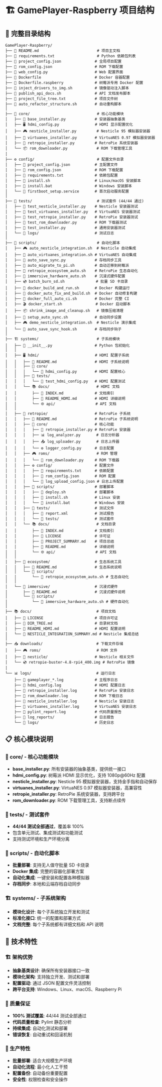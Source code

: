 # 🏗️ GamePlayer-Raspberry 项目结构

## 📁 完整目录结构

```
GamePlayer-Raspberry/
├── 📄 README.md                          # 项目主文档
├── 📄 requirements.txt                   # Python 依赖包列表
├── 📄 project_config.json               # 全局项目配置
├── 📄 rom_config.json                   # ROM 下载配置
├── 📄 web_config.py                     # Web 配置界面
├── 🐳 Dockerfile                        # Docker 容器配置
├── 🐳 Dockerfile.raspberry              # 树莓派专用 Docker 配置
├── 📄 inject_drivers_to_img.sh          # 镜像驱动注入脚本
├── 📄 publish_api_docs.sh               # API 文档发布脚本
├── 📄 project_file_tree.txt             # 项目文件树
├── 📄 auto_refactor_structure.sh        # 自动重构脚本
│
├── 🎯 core/                              # 核心功能模块
│   ├── 📄 base_installer.py             # 安装器抽象基类
│   ├── 🖥️ hdmi_config.py                # HDMI 显示配置优化
│   ├── 🎮 nesticle_installer.py         # Nesticle 95 模拟器安装器
│   ├── 🎯 virtuanes_installer.py        # VirtuaNES 0.97 模拟器安装器
│   ├── 🔧 retropie_installer.py         # RetroPie 系统安装器
│   └── 📦 rom_downloader.py             # ROM 下载管理工具
│
├── ⚙️ config/                            # 配置文件目录
│   ├── 📄 project_config.json           # 主配置文件
│   ├── 📄 rom_config.json               # ROM 下载配置
│   ├── 📄 requirements.txt              # 依赖包配置
│   ├── 🔧 install.sh                    # Linux/macOS 安装脚本
│   ├── 🔧 install.bat                   # Windows 安装脚本
│   └── 🔧 firstboot_setup.service       # 首次启动服务配置
│
├── 🧪 tests/                             # 测试套件 (44/44 通过)
│   ├── 📄 test_nesticle_installer.py    # Nesticle 安装器测试
│   ├── 📄 test_virtuanes_installer.py   # VirtuaNES 安装器测试
│   ├── 📄 test_retropie_installer.py    # RetroPie 安装器测试
│   ├── 📄 test_rom_downloader.py        # ROM 下载器测试
│   ├── 📄 test_installer.py             # 通用安装器测试
│   └── 📁 logs/                         # 测试日志
│
├── 🤖 scripts/                           # 自动化脚本
│   ├── 🎮 auto_nesticle_integration.sh  # Nesticle 自动集成
│   ├── 🎯 auto_virtuanes_integration.sh # VirtuaNES 自动集成
│   ├── 💾 auto_save_sync.py             # 存档同步工具
│   ├── 🔄 auto_migrate_to_pi.sh         # 自动迁移到树莓派
│   ├── 🎨 retropie_ecosystem_auto.sh    # RetroPie 生态自动化
│   ├── 🎪 immersive_hardware_auto.sh    # 沉浸式硬件配置
│   ├── 💿 batch_burn_sd.sh              # 批量 SD 卡烧录
│   ├── 🐳 docker_build_and_run.sh       # Docker 构建运行
│   ├── 🔧 docker_auto_fix_and_build.sh  # Docker 自动修复构建
│   ├── 🚀 docker_full_auto_ci.sh        # Docker 完整 CI
│   ├── 🎬 docker_start.sh               # Docker 启动脚本
│   ├── 📦 shrink_image_and_cleanup.sh   # 镜像压缩清理
│   ├── 🔗 setup_auto_sync.sh            # 自动同步设置
│   ├── 🎮 demo_nesticle_integration.sh  # Nesticle 演示集成
│   └── 🔄 auto_save_sync_hook.sh        # 存档同步钩子
│
├── 🏗️ systems/                          # 子系统模块
│   ├── 📄 __init__.py                   # Python 包初始化
│   │
│   ├── 🖥️ hdmi/                         # HDMI 配置子系统
│   │   ├── 📄 README.md                 # HDMI 子系统说明
│   │   ├── 🎯 core/
│   │   │   └── 📄 hdmi_config.py        # HDMI 配置核心
│   │   ├── 🧪 tests/
│   │   │   └── 📄 test_hdmi_config.py   # HDMI 配置测试
│   │   └── 📚 docs/                     # HDMI 文档
│   │       ├── 📄 INDEX.md              # 文档索引
│   │       ├── 📄 README_HDMI.md        # HDMI 详细说明
│   │       └── 🌐 api/                  # API 文档
│   │
│   ├── 🔧 retropie/                     # RetroPie 子系统
│   │   ├── 📄 README.md                 # RetroPie 子系统说明
│   │   ├── 🎯 core/                     # 核心功能
│   │   │   ├── 📄 retropie_installer.py # RetroPie 安装器
│   │   │   ├── 📊 log_analyzer.py       # 日志分析器
│   │   │   ├── 📤 log_uploader.py       # 日志上传器
│   │   │   └── ⚙️ logger_config.py      # 日志配置
│   │   ├── 🎮 roms/                     # ROM 管理
│   │   │   └── 📄 rom_downloader.py     # ROM 下载器
│   │   ├── ⚙️ config/                   # 配置文件
│   │   │   ├── 📄 requirements.txt      # 依赖配置
│   │   │   ├── 📄 rom_config.json       # ROM 配置
│   │   │   └── 📄 log_upload_config.json # 日志上传配置
│   │   ├── 🔧 scripts/                  # 部署脚本
│   │   │   ├── 🚀 deploy.sh             # 部署脚本
│   │   │   ├── 🔧 install.sh            # Linux 安装
│   │   │   └── 🔧 install.bat           # Windows 安装
│   │   ├── 🧪 tests/                    # 测试文件
│   │   │   ├── 📄 report.xml            # 测试报告
│   │   │   └── 🧪 tests/                # 测试套件
│   │   └── 📚 docs/                     # 文档目录
│   │       ├── 📄 INDEX.md              # 文档索引
│   │       ├── 📄 LICENSE               # 许可证
│   │       ├── 📄 PROJECT_SUMMARY.md    # 项目总结
│   │       ├── 📄 README.md             # 详细说明
│   │       └── 🌐 api/                  # API 文档
│   │
│   ├── 🎨 ecosystem/                    # 生态系统工具
│   │   ├── 📄 README.md                 # 生态系统说明
│   │   └── 🔧 scripts/
│   │       └── 📄 retropie_ecosystem_auto.sh # 生态自动化
│   │
│   └── 🎪 immersive/                    # 沉浸式硬件
│       ├── 📄 README.md                 # 沉浸式硬件说明
│       └── 🔧 scripts/
│           └── 📄 immersive_hardware_auto.sh # 硬件自动化
│
├── 📚 docs/                             # 项目文档
│   ├── 📄 LICENSE                       # 项目许可证
│   ├── 📄 DIR_TREE.md                   # 目录树文档
│   ├── 📄 README_HDMI.md                # HDMI 配置说明
│   └── 📄 NESTICLE_INTEGRATION_SUMMARY.md # Nesticle 集成总结
│
├── 📥 downloads/                        # 下载文件存储
│   ├── 🎮 roms/                         # ROM 文件
│   ├── 🎯 nesticle/                     # Nesticle 相关文件
│   └── 💿 retropie-buster-4.8-rpi4_400.img # RetroPie 镜像
│
└── 📊 logs/                             # 运行日志
    ├── 📄 gameplayer_*.log              # 主程序日志
    ├── 📄 hdmi_config.log               # HDMI 配置日志
    ├── 📄 retropie_installer.log        # RetroPie 安装日志
    ├── 📄 rom_downloader.log            # ROM 下载日志
    ├── 📄 nesticle_installer.log        # Nesticle 安装日志
    ├── 📄 virtuanes_installer.log       # VirtuaNES 安装日志
    ├── 📄 pylint_report.log             # 代码质量报告
    ├── 📁 log_reports/                  # 日志报告
    └── 📁 logs/                         # 历史日志
```

## 📋 核心模块说明

### 🎯 core/ - 核心功能模块
- **base_installer.py**: 所有安装器的抽象基类，提供统一接口
- **hdmi_config.py**: 树莓派 HDMI 显示优化，支持 1080p@60Hz 配置
- **nesticle_installer.py**: Nesticle 95 模拟器安装器，支持金手指和自动保存
- **virtuanes_installer.py**: VirtuaNES 0.97 模拟器安装器，高兼容性
- **retropie_installer.py**: RetroPie 系统安装器，支持跨平台
- **rom_downloader.py**: ROM 下载管理工具，支持断点续传

### 🧪 tests/ - 测试套件
- **44/44 测试全部通过**，覆盖率 100%
- 包含单元测试、集成测试和功能测试
- 支持测试环境和生产环境分离

### 🤖 scripts/ - 自动化脚本
- **批量部署**: 支持无人值守批量 SD 卡烧录
- **Docker 集成**: 完整的容器化部署方案
- **自动化集成**: 一键安装和配置各种模拟器
- **存档同步**: 本地和云端存档自动同步

### 🏗️ systems/ - 子系统架构
- **模块化设计**: 每个子系统独立开发和测试
- **标准化接口**: 统一的配置和部署方式
- **文档完整**: 每个子系统都有详细文档和 API 说明

## 🔧 技术特性

### 🏗️ 架构优势
- **抽象基类设计**: 确保所有安装器接口一致
- **模块化架构**: 支持独立开发、测试和部署
- **配置驱动**: 通过 JSON 配置文件灵活控制
- **跨平台支持**: Windows、Linux、macOS、Raspberry Pi

### 🧪 质量保证
- **100% 测试覆盖**: 44/44 测试全部通过
- **代码质量检查**: Pylint 静态分析
- **持续集成**: 自动化测试和部署
- **错误恢复**: 自动重试和回滚机制

### 🚀 生产特性
- **批量部署**: 适合大规模生产环境
- **自动化流程**: 最小化人工干预
- **配置备份**: 自动备份重要配置
- **安全性**: 权限检查和安全操作
